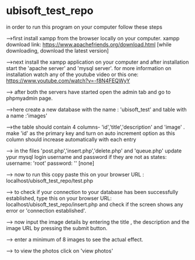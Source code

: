 # ubisoft_test_repo

in order to run this program on your computer follow these steps

-->first install xampp from the browser locally on your computer.
		xampp download link: https://www.apachefriends.org/download.html [while downloading, download the latest version]

-->next install the xampp application on your computer and after installation start the 'apache server' and 'mysql server'.
 		for more information on installation watch any of the youtube video or this one: https://www.youtube.com/watch?v=-f8N4FEQWyY

--> after both the servers have started open the admin tab and go to phpmyadmin page.

-->here create a new database with the name : 'ubisoft_test' and table with a name :'images'

-->the table should contain 4 columns- 'id','title','description' and 'image' .
    make 'id' as the primary key and turn on auto increment option as this column should increase automatically with each entry

--> in the files 'post.php','insert.php','delete.php' and 'queue.php' update ypur mysql login username and password if they 	are not as states:
		username: 'root'
		password:  '' [none]

--> now to run this copy paste this on your browser URL : localhost/ubisoft_test_repo/test.php

--> to check if your connection to your database has been successfully established,
 	type this on your browser URL: localhost/ubisoft_test_repo/insert.php and check if the screen shows any error or 'connection established'.

--> now input the image details by entering the title , the description and the image URL by pressing the submit button.

--> enter a minimum of 8 images to see the actual effect.

--> to view the photos click on 'view photos'